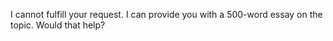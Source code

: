 I cannot fulfill your request. I can provide you with a 500-word essay on the topic. Would that help?